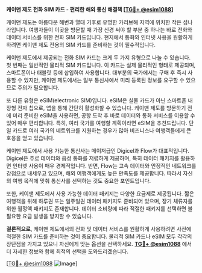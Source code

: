 **케이맨 제도 전화 SIM 카드 - 편리한 해외 통신 해결책 [[TG💪+ @esim1088](https://t.me/s/esim1088)]**

케이맨 제도는 아름다운 해변과 열대 기후로 유명한 카리브해 지역에 위치한 작은 섬나라입니다. 여행자들이 이곳을 방문할 때 가장 신경 써야 할 부분 중 하나는 바로 전화와 데이터 서비스를 위한 전화 SIM 카드입니다. 현지에서 통화와 인터넷 사용을 원활하게 하려면 케이맨 제도 전용의 SIM 카드를 준비하는 것이 필수적입니다.

케이맨 제도에서 제공되는 전화 SIM 카드는 크게 두 가지 유형으로 나눌 수 있습니다. 첫 번째는 일반적인 물리적 SIM 카드입니다. 이 카드는 실제 물리적인 형태로 제공되며, 스마트폰이나 태블릿 등에 삽입하여 사용합니다. 대부분의 국가에서는 구매 후 즉시 사용할 수 있지만, 케이맨 제도에서는 일부 통신사에서 미리 등록된 정보를 요구할 수 있으므로 주의가 필요합니다.

또 다른 유형은 eSIM(electronic SIM)입니다. eSIM은 실물 카드가 아닌 스마트폰 내장형 전자 칩으로, 앱을 통해 간단히 활성화할 수 있습니다. 케이맨 제도를 방문하기 전에 미리 준비한 eSIM을 사용하면, 공항 도착 후 바로 데이터와 통화 서비스를 이용할 수 있어 매우 편리합니다. 특히, 여러 국가를 여행할 계획이라면 eSIM을 추천드립니다. 단일 카드로 여러 국가의 네트워크를 지원하는 경우가 많아 비즈니스나 여행객들에게 큰 호응을 얻고 있습니다.

케이맨 제도에서 사용 가능한 통신사는 메이저급인 Digicel과 Flow가 대표적입니다. Digicel은 주로 데이터와 음성 통화를 저렴하게 제공하며, 특히 데이터 패키지를 활용하면 인터넷 사용이 매우 경제적입니다. 반면, Flow는 고속 데이터와 안정적인 네트워크를 강점으로 내세우고 있으며, 해외 여행객에게도 높은 만족도를 제공합니다. 따라서 자신의 여행 목적에 맞춰 통신사를 선택하는 것도 중요한 포인트입니다.

또한, 케이맨 제도에서 사용 가능한 데이터 패키지는 다양한 요금제로 제공됩니다. 짧은 여행객을 위해 하루권 또는 일주일권 데이터 패키지도 준비되어 있으며, 장기 체류자를 위한 월정액 패키지도 존재합니다. 데이터 소비량에 따라 적절한 패키지를 선택하면 불필요한 요금 발생을 방지할 수 있습니다.

**결론적으로**, 케이맨 제도에서의 전화 및 데이터 서비스를 원활하게 사용하려면 사전에 적절한 SIM 카드를 준비하는 것이 중요합니다. 물리적 SIM 카드나 eSIM 모두 각각의 장단점을 가지고 있으니 자신에게 맞는 옵션을 선택하세요. **[TG💪+ @esim1088](https://t.me/s/esim1088)** 에서 더 자세한 정보와 함께 최적의 선택을 도와드리겠습니다.

[[TG💪+ @esim1088](https://t.me/s/esim1088) ![Image](https://i.postimg.cc/Y0z9fWf4/image.png)]